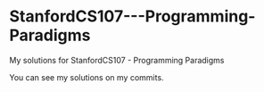 # StanfordCS107---Programming-Paradigms
My solutions for StanfordCS107 - Programming Paradigms

You can see my solutions on my commits.
